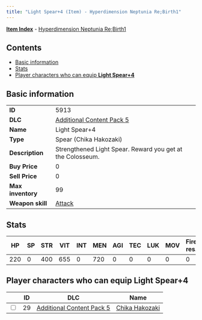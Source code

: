 ```yaml
---
title: "Light Spear+4 (Item) - Hyperdimension Neptunia Re;Birth1"
---
```


[**Item Index**](/neptunia/rb1/item/index.html) - [Hyperdimension Neptunia Re;Birth1](/neptunia/rb1)

## Contents

- [Basic information](#basic-information)
- [Stats](#stats)
- [Player characters who can equip **Light Spear+4**](#player-characters-who-can-equip-light-spear-4)

## Basic information

|   |   |
| -- | -- |
| **ID** | 5913 |
| **DLC** | [Additional Content Pack 5](/neptunia/rb1/dlc/14-pack5.html) |
| **Name** | Light Spear+4 |
| **Type** | Spear (Chika Hakozaki) |
| **Description** | Strengthened Light Spear. Reward you get at the Colosseum. |
| **Buy Price** | 0 |
| **Sell Price** | 0 |
| **Max inventory** | 99 |
| **Weapon skill** | [Attack](/neptunia/rb1/skill/14-3601-attack.html) |

## Stats

| HP | SP | STR | VIT | INT | MEN | AGI | TEC | LUK | MOV | Fire res. | Ice res. | Wind res. | Lightning res. |
| -- | -- | --- | --- | --- | --- | --- | --- | --- | --- | --------- | -------- | --------- | -------------- |
| 220 | 0 | 400 | 655 | 0 | 720 | 0 | 0 | 0 | 0 | 0 | 0 | 0 | 0 |

## Player characters who can equip **Light Spear+4**

|    | ID | DLC | Name |
| -- | -- | --- | ---- |
| <input type="checkbox" id="rb1-player-14-29" class="trackbox" /> | 29 | [Additional Content Pack 5](/neptunia/rb1/dlc/14-pack5.html) | [Chika Hakozaki](/neptunia/rb1/player/14-29-chika-hakozaki.html) |